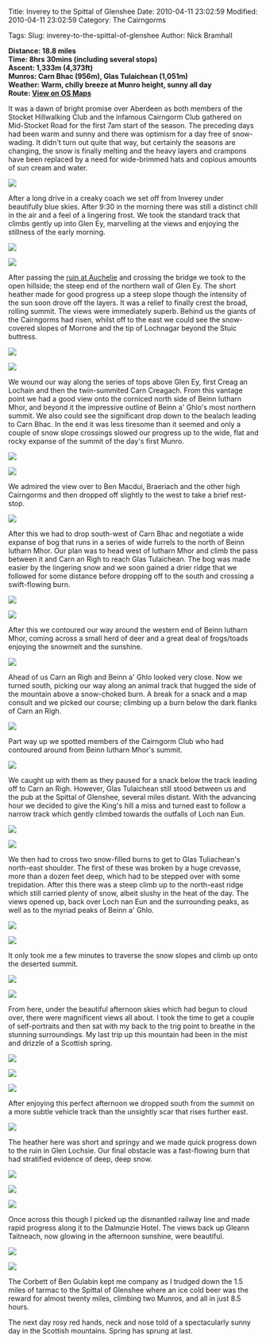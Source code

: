 Title: Inverey to the Spittal of Glenshee
Date: 2010-04-11 23:02:59
Modified: 2010-04-11 23:02:59
Category: The Cairngorms

Tags: 
Slug: inverey-to-the-spittal-of-glenshee
Author: Nick Bramhall

**Distance: 18.8 miles  
Time: 8hrs 30mins (including several stops)  
Ascent: 1,333m (4,373ft)  
Munros: Carn Bhac (956m), Glas Tulaichean (1,051m)  
Weather: Warm, chilly breeze at Munro height, sunny all day  
Route: [View on OS Maps](https://www.invertedworld.co.uk/hillwalking/hillwalk/331)**

It was a dawn of bright promise over Aberdeen as both members of the Stocket Hillwalking Club and the infamous Cairngorm Club gathered on Mid-Stocket Road for the first 7am start of the season. The preceding days had been warm and sunny and there was optimism for a day free of snow-wading. It didn't turn out quite that way, but certainly the seasons are changing, the snow is finally melting and the heavy layers and crampons have been replaced by a need for wide-brimmed hats and copious amounts of sun cream and water.

<!--more-->

[![](http://farm3.static.flickr.com/2073/4515307888_77b210332f_b.jpg)](http://www.flickr.com/photos/53725815@N00/4515307888)

After a long drive in a creaky coach we set off from Inverey under beautifully blue skies. After 9:30 in the morning there was still a distinct chill in the air and a feel of a lingering frost. We took the standard track that climbs gently up into Glen Ey, marvelling at the views and enjoying the stillness of the early morning. 

[![](http://farm3.static.flickr.com/2680/4514696481_4898d1bb95_b.jpg)](http://www.flickr.com/photos/53725815@N00/4514696481)

[![](http://farm3.static.flickr.com/2289/4514716911_223174020e_b.jpg)](http://www.flickr.com/photos/53725815@N00/4514716911)

After passing the [ruin at Auchelie](http://www.flickr.com/photos/black_friction/4515364436/in/set-72157623836928292/) and crossing the bridge we took to the open hillside; the steep end of the northern wall of Glen Ey. The short heather made for good progress up a steep slope though the intensity of the sun soon drove off the layers. It was a relief to finally crest the broad, rolling summit. The views were immediately superb. Behind us the giants of the Cairngorms had risen, whilst off to the east we could see the snow-covered slopes of Morrone and the tip of Lochnagar beyond the Stuic buttress.

[![](http://farm3.static.flickr.com/2006/4514774795_7de0bd6101_b.jpg)](http://www.flickr.com/photos/53725815@N00/4514774795)

[![](http://farm5.static.flickr.com/4036/4515557191_61243fddb3_b.jpg)](http://www.flickr.com/photos/53725815@N00/4515557191)

We wound our way along the series of tops above Glen Ey, first Creag an Lochain and then the twin-summited Carn Creagach. From this vantage point we had a good view onto the corniced north side of Beinn Iutharn Mhor, and beyond it the impressive outline of Beinn a' Ghlo's most northern summit. We also could see the significant drop down to the bealach leading to Carn Bhac. In the end it was less tiresome than it seemed and only a couple of snow slope crossings slowed our progress up to the wide, flat and rocky expanse of the summit of the day's first Munro.

[![](http://farm3.static.flickr.com/2726/4516224992_ff33453ff3_b.jpg)](http://www.flickr.com/photos/53725815@N00/4516224992)

[![](http://farm3.static.flickr.com/2693/4515610111_9188867ee2_b.jpg)](http://www.flickr.com/photos/53725815@N00/4515610111)

We admired the view over to Ben Macdui, Braeriach and the other high Cairngorms and then dropped off slightly to the west to take a brief rest-stop.

[![](http://farm3.static.flickr.com/2660/4516267246_4e8bec6ac0_b.jpg)](http://www.flickr.com/photos/53725815@N00/4516267246)

After this we had to drop south-west of Carn Bhac and negotiate a wide expanse of bog that runs in a series of wide furrels to the north of Beinn Iutharn Mhor. Our plan was to head west of Iutharn Mhor and climb the pass between it and Carn an Righ to reach Glas Tulaichean. The bog was made easier by the lingering snow and we soon gained a drier ridge that we followed for some distance before dropping off to the south and crossing a swift-flowing burn. 

[![](http://farm5.static.flickr.com/4058/4516277922_4a58872ac9_b.jpg)](http://www.flickr.com/photos/53725815@N00/4516277922)

[![](http://farm3.static.flickr.com/2797/4516292502_0ee9600712_b.jpg)](http://www.flickr.com/photos/53725815@N00/4516292502)

After this we contoured our way around the western end of Beinn Iutharn Mhor, coming across a small herd of deer and a great deal of frogs/toads enjoying the snowmelt and the sunshine.

[![](http://farm5.static.flickr.com/4058/4515704511_bd8c504a35_b.jpg)](http://www.flickr.com/photos/53725815@N00/4515704511)

Ahead of us Carn an Righ and Beinn a' Ghlo looked very close. Now we turned south, picking our way along an animal track that hugged the side of the mountain above a snow-choked burn. A break for a snack and a map consult and we picked our course; climbing up a burn below the dark flanks of Carn an Righ. 

[![](http://farm5.static.flickr.com/4013/4516357102_a5aa0d2c4a_b.jpg)](http://www.flickr.com/photos/53725815@N00/4516357102)

Part way up we spotted members of the Cairngorm Club who had contoured around from Beinn Iutharn Mhor's summit. 

[![](http://farm3.static.flickr.com/2799/4515727243_9530d57232_b.jpg)](http://www.flickr.com/photos/53725815@N00/4515727243)

We caught up with them as they paused for a snack below the track leading off to Carn an Righ. However, Glas Tulaichean still stood between us and the pub at the Spittal of Glenshee, several miles distant. With the advancing hour we decided to give the King's hill a miss and turned east to follow a narrow track which gently climbed towards the outfalls of Loch nan Eun.

[![](http://farm5.static.flickr.com/4001/4516370786_8e13281550_b.jpg)](http://www.flickr.com/photos/53725815@N00/4516370786)

[![](http://farm3.static.flickr.com/2678/4515742589_629dbf2b9a_b.jpg)](http://www.flickr.com/photos/53725815@N00/4515742589)

We then had to cross two snow-filled burns to get to Glas Tuliachean's north-east shoulder. The first of these was broken by a huge crevasse, more than a dozen feet deep, which had to be stepped over with some trepidation. After this there was a steep climb up to the north-east ridge which still carried plenty of snow, albeit slushy in the heat of the day. The views opened up, back over Loch nan Eun and the surrounding peaks, as well as to the myriad peaks of Beinn a' Ghlo.

[![](http://farm5.static.flickr.com/4030/4515764877_a7e5dc430f_b.jpg)](http://www.flickr.com/photos/53725815@N00/4515764877)

[![](http://farm5.static.flickr.com/4001/4515774303_ff75d0ca37_b.jpg)](http://www.flickr.com/photos/53725815@N00/4515774303)

It only took me a few minutes to traverse the snow slopes and climb up onto the deserted summit.

[![](http://farm3.static.flickr.com/2762/4516406572_f2d9df2501_b.jpg)](http://www.flickr.com/photos/53725815@N00/4516406572)

[![](http://farm3.static.flickr.com/2723/4515794785_7911f5c669_b.jpg)](http://www.flickr.com/photos/53725815@N00/4515794785)

From here, under the beautiful afternoon skies which had begun to cloud over, there were magnificent views all about. I took the time to get a couple of self-portraits and then sat with my back to the trig point to breathe in the stunning surroundings. My last trip up this mountain had been in the mist and drizzle of a Scottish spring.

[![](http://farm3.static.flickr.com/2369/4513423523_f280bf1135_b.jpg)](http://www.flickr.com/photos/53725815@N00/4513423523)

[![](http://farm5.static.flickr.com/4062/4516460654_c8b64ff780_b.jpg)](http://www.flickr.com/photos/53725815@N00/4516460654)

[![](http://farm5.static.flickr.com/4024/4515834729_d993603fa2_b.jpg)](http://www.flickr.com/photos/53725815@N00/4515834729)

After enjoying this perfect afternoon we dropped south from the summit on a more subtle vehicle track than the unsightly scar that rises further east. 

[![](http://farm3.static.flickr.com/2740/4516479012_8fb451cdc8_b.jpg)](http://www.flickr.com/photos/53725815@N00/4516479012)

The heather here was short and springy and we made quick progress down to the ruin in Glen Lochsie. Our final obstacle was a fast-flowing burn that had stratified evidence of deep, deep snow.

[![](http://farm3.static.flickr.com/2713/4516498328_89694eecc1_b.jpg)](http://www.flickr.com/photos/53725815@N00/4516498328)

[![](http://farm5.static.flickr.com/4038/4515871835_4b0ea904a8_b.jpg)](http://www.flickr.com/photos/53725815@N00/4515871835)

[![](http://farm3.static.flickr.com/2742/4516553304_8ede0026a3_b.jpg)](http://www.flickr.com/photos/53725815@N00/4516553304)

Once across this though I picked up the dismantled railway line and made rapid progress along it to the Dalmunzie Hotel. The views back up Gleann Taitneach, now glowing in the afternoon sunshine, were beautiful. 

[![](http://farm3.static.flickr.com/2678/4515941799_abe6f7e2d3_b.jpg)](http://www.flickr.com/photos/53725815@N00/4515941799)

[![](http://farm5.static.flickr.com/4050/4516585032_ccf88eaaf2_b.jpg)](http://www.flickr.com/photos/53725815@N00/4516585032)

The Corbett of Ben Gulabin kept me company as I trudged down the 1.5 miles of tarmac to the Spittal of Glenshee where an ice cold beer was the reward for almost twenty miles, climbing two Munros, and all in just 8.5 hours.

The next day rosy red hands, neck and nose told of a spectacularly sunny day in the Scottish mountains. Spring has sprung at last.






